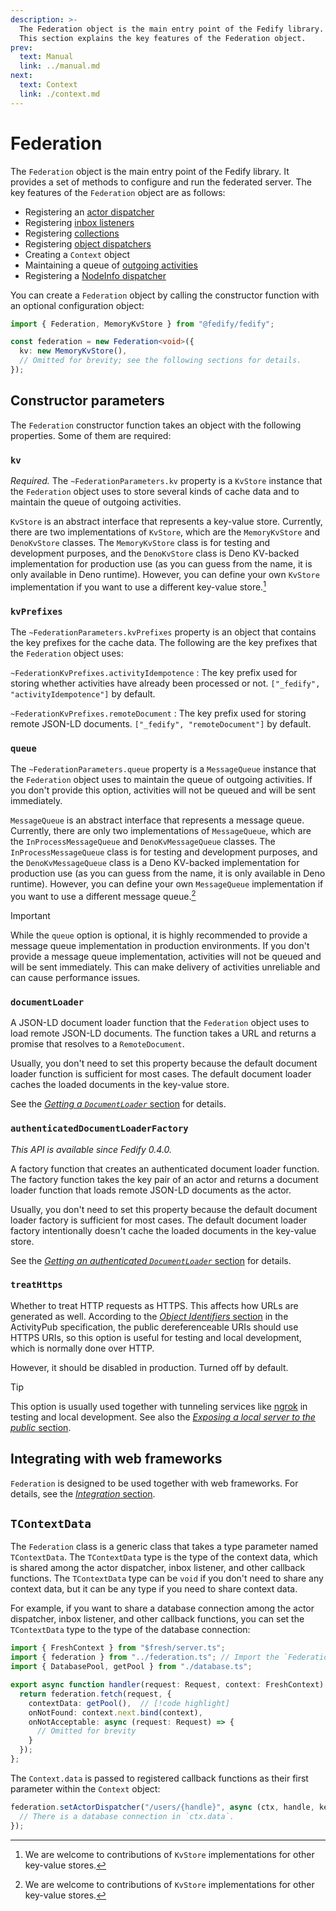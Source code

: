 ```yaml
---
description: >-
  The Federation object is the main entry point of the Fedify library.
  This section explains the key features of the Federation object.
prev:
  text: Manual
  link: ../manual.md
next:
  text: Context
  link: ./context.md
---
```


Federation
==========

The `Federation` object is the main entry point of the Fedify library.
It provides a set of methods to configure and run the federated server.
The key features of the `Federation` object are as follows:

 -  Registering an [actor dispatcher](./actor.md)
 -  Registering [inbox listeners](./inbox.md)
 -  Registering [collections](./collections.md)
 -  Registering [object dispatchers](./object.md)
 -  Creating a `Context` object
 -  Maintaining a queue of [outgoing activities](./send.md)
 -  Registering a [NodeInfo dispatcher](./nodeinfo.md)

You can create a `Federation` object by calling the constructor function
with an optional configuration object:

~~~~ typescript
import { Federation, MemoryKvStore } from "@fedify/fedify";

const federation = new Federation<void>({
  kv: new MemoryKvStore(),
  // Omitted for brevity; see the following sections for details.
});
~~~~


Constructor parameters
----------------------

The `Federation` constructor function takes an object with the following
properties.  Some of them are required:

### `kv`

*Required.*  The `~FederationParameters.kv` property is a `KvStore` instance
that the `Federation` object uses to store several kinds of cache data and
to maintain the queue of outgoing activities.

`KvStore` is an abstract interface that represents a key-value store.
Currently, there are two implementations of `KvStore`, which are the
`MemoryKvStore` and `DenoKvStore` classes.  The `MemoryKvStore` class is for
testing and development purposes, and the `DenoKvStore` class is Deno KV-backed
implementation for production use (as you can guess from the name, it is only
available in Deno runtime).  However, you can define your own `KvStore`
implementation if you want to use a different key-value store.[^1]

[^1]: We are welcome to contributions of `KvStore` implementations for other
      key-value stores.

### `kvPrefixes`

The `~FederationParameters.kvPrefixes` property is an object that contains
the key prefixes for the cache data.  The following are the key prefixes
that the `Federation` object uses:

`~FederationKvPrefixes.activityIdempotence`
:   The key prefix used for storing whether activities have already been
    processed or not.  `["_fedify", "activityIdempotence"]` by default.

`~FederationKvPrefixes.remoteDocument`
:   The key prefix used for storing remote JSON-LD documents.
    `["_fedify", "remoteDocument"]` by default.

### `queue`

The `~FederationParameters.queue` property is a `MessageQueue` instance that
the `Federation` object uses to maintain the queue of outgoing activities.
If you don't provide this option, activities will not be queued and will
be sent immediately.

`MessageQueue` is an abstract interface that represents a message queue.
Currently, there are only two implementations of `MessageQueue`, which are
the `InProcessMessageQueue` and `DenoKvMessageQueue` classes.
The `InProcessMessageQueue` class is for testing and development purposes,
and the `DenoKvMessageQueue` class is a Deno KV-backed implementation for
production use (as you can guess from the name, it is only available in Deno
runtime).  However, you can define your own `MessageQueue` implementation if
you want to use a different message queue.[^1]

> [!IMPORTANT]
> While the `queue` option is optional, it is highly recommended to provide
> a message queue implementation in production environments.  If you don't
> provide a message queue implementation, activities will not be queued and
> will be sent immediately.  This can make delivery of activities unreliable
> and can cause performance issues.

### `documentLoader`

A JSON-LD document loader function that the `Federation` object uses to
load remote JSON-LD documents.  The function takes a URL and returns a
promise that resolves to a `RemoteDocument`.

Usually, you don't need to set this property because the default document
loader function is sufficient for most cases.  The default document loader
caches the loaded documents in the key-value store.

See the
[*Getting a `DocumentLoader`* section](./context.md#getting-a-documentloader)
for details.

### `authenticatedDocumentLoaderFactory`

*This API is available since Fedify 0.4.0.*

A factory function that creates an authenticated document loader function.
The factory function takes the key pair of an actor and returns a document
loader function that loads remote JSON-LD documents as the actor.

Usually, you don't need to set this property because the default document
loader factory is sufficient for most cases.  The default document loader
factory intentionally doesn't cache the loaded documents in the key-value
store.

See the [*Getting an authenticated `DocumentLoader`*
section](./context.md#getting-an-authenticated-documentloader) for details.

### `treatHttps`

Whether to treat HTTP requests as HTTPS.  This affects how URLs are generated
as well.  According to the [*Object Identifiers* section][1] in the ActivityPub
specification, the public dereferenceable URIs should use HTTPS URIs, so this
option is useful for testing and local development, which is normally done
over HTTP.

However, it should be disabled in production.  Turned off by default.

> [!TIP]
> This option is usually used together with tunneling services like [ngrok]
> in testing and local development.  See also the [*Exposing a local server
> to the public* section](./test.md#exposing-a-local-server-to-the-public).

[1]: https://www.w3.org/TR/activitypub/#obj-id
[ngrok]: https://ngrok.com/


Integrating with web frameworks
-------------------------------

`Federation` is designed to be used together with web frameworks.  For details,
see the [*Integration* section](./integration.md).


`TContextData`
--------------

The `Federation` class is a generic class that takes a type parameter named
`TContextData`.  The `TContextData` type is the type of the context data,
which is shared among the actor dispatcher, inbox listener, and other
callback functions.  The `TContextData` type can be `void` if you don't
need to share any context data, but it can be any type if you need to share
context data.

For example, if you want to share a database connection among the actor
dispatcher, inbox listener, and other callback functions, you can set the
`TContextData` type to the type of the database connection:

~~~~ typescript
import { FreshContext } from "$fresh/server.ts";
import { federation } from "../federation.ts"; // Import the `Federation` object
import { DatabasePool, getPool } from "./database.ts";

export async function handler(request: Request, context: FreshContext) {
  return federation.fetch(request, {
    contextData: getPool(),  // [!code highlight]
    onNotFound: context.next.bind(context),
    onNotAcceptable: async (request: Request) => {
      // Omitted for brevity
    }
  });
};
~~~~

The `Context.data` is passed to registered callback functions as their first
parameter within the `Context` object:

~~~~ typescript
federation.setActorDispatcher("/users/{handle}", async (ctx, handle, key) => {
  // There is a database connection in `ctx.data`.
});
~~~~
